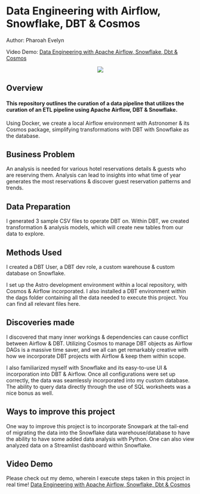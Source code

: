 # Data Engineering with Airflow, Snowflake, DBT & Cosmos

Author: Pharoah Evelyn

Video Demo: [Data Engineering with Apache Airflow, Snowflake, Dbt & Cosmos](https://www.youtube.com/watch?v=JPh8D39x0pc)

<p align="center">
    <img src="https://github.com/Pharoah0/Data-Engineering-with-Apache-Airflow-Snowflake-DBT-Cosmos/blob/main/images/Airflow_dbt_Snowflake.png" />
</p>

## Overview

#### This repository outlines the curation of a data pipeline that utilizes the curation of an ETL pipeline using Apache Airflow, DBT & Snowflake.

Using Docker, we create a local Airflow environment with Astronomer & its Cosmos package, simplifying transformations with DBT with Snowflake as the database.

## Business Problem

An analysis is needed for various hotel reservations details & guests who are reserving them. Analysis can lead to insights into what time of year generates the most reservations & discover guest reservation patterns and trends.

## Data Preparation

I generated 3 sample CSV files to operate DBT on. Within DBT, we created transformation & analysis models, which will create new tables from our data to explore.

## Methods Used

I created a DBT User, a DBT dev role, a custom warehouse & custom database on Snowflake.

I set up the Astro development environment within a local repository, with Cosmos & Airflow incorporated. I also installed a DBT environment within the dags folder containing all the data needed to execute this project. You can find all relevant files here.

## Discoveries made

I discovered that many inner workings & dependencies can cause conflict between Airflow & DBT. Utilizing Cosmos to manage DBT objects as Airflow DAGs is a massive time saver, and we all can get remarkably creative with how we incorporate DBT projects with Airflow & keep them within scope.

I also familiarized myself with Snowflake and its easy-to-use UI & incorporation into DBT & Airflow. Once all configurations were set up correctly, the data was seamlessly incorporated into my custom database. The ability to query data directly through the use of SQL worksheets was a nice bonus as well.

## Ways to improve this project

One way to improve this project is to incorporate Snowpark at the tail-end of migrating the data into the Snowflake data warehouse/database to have the ability to have some added data analysis with Python. One can also view analyzed data on a Streamlist dashboard within Snowflake.

## Video Demo

Please check out my demo, wherein I execute steps taken in this project in real time!
[Data Engineering with Apache Airflow, Snowflake, Dbt & Cosmos](https://www.youtube.com/watch?v=JPh8D39x0pc)
